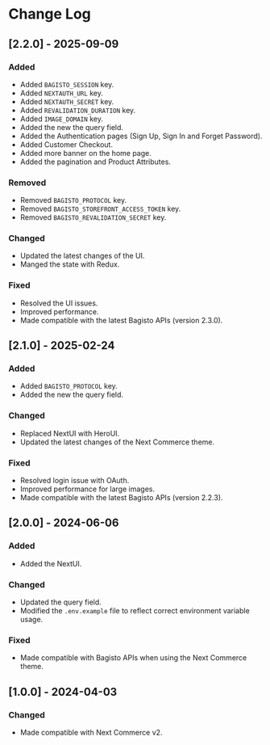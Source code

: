 # Change Log

## [2.2.0] - 2025-09-09

### Added

- Added `BAGISTO_SESSION` key.
- Added `NEXTAUTH_URL` key.
- Added `NEXTAUTH_SECRET` key.
- Added `REVALIDATION_DURATION` key.
- Added `IMAGE_DOMAIN` key.
- Added the new the query field.
- Added the Authentication pages (Sign Up, Sign In and Forget Password).
- Added Customer Checkout.
- Added more banner on the home page.
- Added the pagination and Product Attributes.


### Removed

- Removed `BAGISTO_PROTOCOL` key.
- Removed `BAGISTO_STOREFRONT_ACCESS_TOKEN` key.
- Removed `BAGISTO_REVALIDATION_SECRET` key.

### Changed

- Updated the latest changes of the UI.
- Manged the state with Redux.

### Fixed

- Resolved the UI issues.
- Improved performance.
- Made compatible with the latest Bagisto APIs (version 2.3.0).

## [2.1.0] - 2025-02-24

### Added

- Added `BAGISTO_PROTOCOL` key.
- Added the new the query field.

### Changed

- Replaced NextUI with HeroUI.
- Updated the latest changes of the Next Commerce theme.

### Fixed

- Resolved login issue with OAuth.
- Improved performance for large images.
- Made compatible with the latest Bagisto APIs (version 2.2.3).

## [2.0.0] - 2024-06-06

### Added

- Added the NextUI.

### Changed

- Updated the query field.
- Modified the `.env.example` file to reflect correct environment variable usage.

### Fixed

- Made compatible with Bagisto APIs when using the Next Commerce theme.

## [1.0.0] - 2024-04-03

### Changed

- Made compatible with Next Commerce v2.
